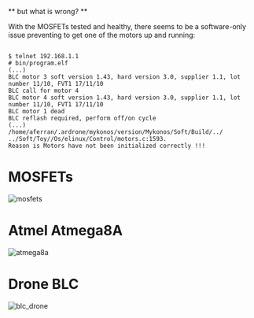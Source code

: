 ** but what is wrong? **

With the MOSFETs tested and healthy, there seems to be a software-only issue preventing
to get one of the motors up and running:

<pre><code class="hljs" data-trim contenteditable>
$ telnet 192.168.1.1
# bin/program.elf
(...)
BLC motor 3 soft version 1.43, hard version 3.0, supplier 1.1, lot number 11/10, FVT1 17/11/10
BLC call for motor 4
BLC motor 4 soft version 1.43, hard version 3.0, supplier 1.1, lot number 11/10, FVT1 17/11/10
BLC motor 1 dead
BLC reflash required, perform off/on cycle
(...)
/home/aferran/.ardrone/mykonos/version/Mykonos/Soft/Build/../
../Soft/Toy//Os/elinux/Control/motors.c:1593. 
Reason is Motors have not been initialized correctly !!!
</code></pre>


MOSFETs
=======
![mosfets](res/mosfets.png)


Atmel Atmega8A
==============
![atmega8a](res/atmega8a_pinout.png)


Drone BLC
=========
![blc_drone](res/drone_motor_pinout.jpg)
